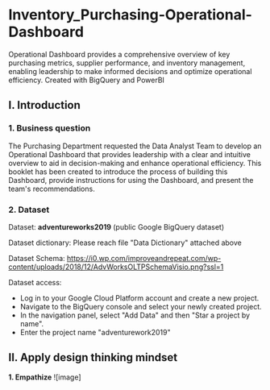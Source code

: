# Inventory_Purchasing-Operational-Dashboard
Operational Dashboard provides a comprehensive overview of key purchasing metrics, supplier performance, and inventory management, enabling leadership to make informed decisions and optimize operational efficiency. Created with BigQuery and PowerBI

## I. Introduction
### 1. Business question
The Purchasing Department requested the Data Analyst Team to develop an Operational Dashboard that provides leadership with a clear and intuitive overview to aid in decision-making and enhance operational efficiency. This booklet has been created to introduce the process of building this Dashboard, provide instructions for using the Dashboard, and present the team's recommendations.
### 2. Dataset
Dataset: **adventureworks2019** (public Google BigQuery dataset)

Dataset dictionary: Please reach file "Data Dictionary" attached above

Dataset Schema: https://i0.wp.com/improveandrepeat.com/wp-content/uploads/2018/12/AdvWorksOLTPSchemaVisio.png?ssl=1

Dataset access: 
- Log in to your Google Cloud Platform account and create a new project.
- Navigate to the BigQuery console and select your newly created project.
- In the navigation panel, select "Add Data" and then "Star a project by name".
- Enter the project name "adventurework2019"

## II. Apply design thinking mindset
**1. Empathize**
![image]
